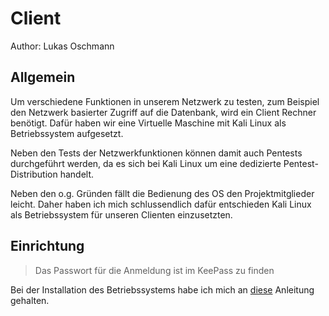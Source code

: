 # Client

Author: Lukas Oschmann

## Allgemein

Um verschiedene Funktionen in unserem Netzwerk zu testen, zum Beispiel den Netzwerk basierter Zugriff auf die Datenbank, wird ein Client Rechner benötigt. Dafür haben wir eine Virtuelle Maschine mit Kali Linux als Betriebssystem aufgesetzt. 

Neben den Tests der Netzwerkfunktionen können damit auch Pentests durchgeführt werden, da es sich bei Kali Linux um eine dedizierte Pentest-Distribution handelt.

Neben den o.g. Gründen fällt die Bedienung des OS den Projektmitglieder leicht. Daher haben 
ich mich schlussendlich dafür entschieden Kali Linux als Betriebssystem für unseren Clienten einzusetzten.

## Einrichtung

> Das Passwort für die Anmeldung ist im KeePass zu finden

Bei der Installation des Betriebssystems habe ich mich an [diese](https://www.kali.org/docs/installation/hard-disk-install/) Anleitung gehalten.